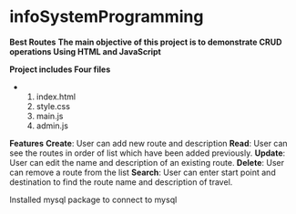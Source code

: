 # infoSystemProgramming
**Best Routes**
**The main objective of this project is to demonstrate CRUD operations Using HTML and JavaScript**

**Project includes Four files**
- 1. index.html
  2. style.css
  3. main.js
  4. admin.js
                               
                          

**Features**
**Create**: User can add new route and description
**Read**: User can see the routes in order of list which have been added previously.
**Update**: User can edit the name and description of an existing route.
**Delete**: User can remove a route from the list
**Search**: User can enter start point and destination to find the route name and description of travel.

Installed mysql package to connect to mysql
